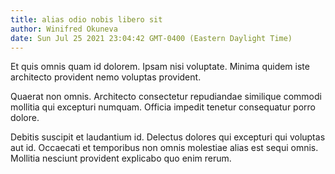 ```yaml
---
title: alias odio nobis libero sit
author: Winifred Okuneva
date: Sun Jul 25 2021 23:04:42 GMT-0400 (Eastern Daylight Time)
---
```

Et quis omnis quam id dolorem. Ipsam nisi voluptate. Minima quidem iste architecto provident nemo voluptas provident.

 Quaerat non omnis. Architecto consectetur repudiandae similique commodi mollitia qui excepturi numquam. Officia impedit tenetur consequatur porro dolore.

 Debitis suscipit et laudantium id. Delectus dolores qui excepturi qui voluptas aut id. Occaecati et temporibus non omnis molestiae alias est sequi omnis. Mollitia nesciunt provident explicabo quo enim rerum.
